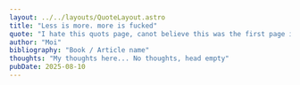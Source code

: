 ```yaml
---
layout: ../../layouts/QuoteLayout.astro
title: "Less is more. more is fucked"
quote: "I hate this quots page, canot believe this was the first page i desgined ughhhhh"
author: "Moi"
bibliography: "Book / Article name"
thoughts: "My thoughts here... No thoughts, head empty"
pubDate: 2025-08-10
---
```


